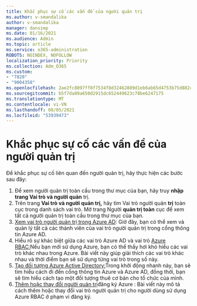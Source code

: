 ```yaml
---
title: Khắc phục sự cố các vấn đề của người quản trị
ms.author: v-smandalika
author: v-smandalika
manager: dansimp
ms.date: 01/16/2021
ms.audience: Admin
ms.topic: article
ms.service: o365-administration
ROBOTS: NOINDEX, NOFOLLOW
localization_priority: Priority
ms.collection: Adm_O365
ms.custom:
- "7820"
- "9004358"
ms.openlocfilehash: 2ae2fc8097ff8f7534f8d32462889d1eb6ab65d4753b75d88240d2f899a8b01b
ms.sourcegitcommit: b5f7da89a650d2915dc652449623c78be6247175
ms.translationtype: MT
ms.contentlocale: vi-VN
ms.lasthandoff: 08/05/2021
ms.locfileid: "53939473"
---
```

# <a name="troubleshoot-administrator-issues"></a>Khắc phục sự cố các vấn đề của người quản trị

Để khắc phục sự cố liên quan đến người quản trị, hãy thực hiện các bước sau đây:

1. Để xem người quản trị toàn cầu trong thư mục của bạn, hãy truy **nhập trang Vai trò và người quản** trị.
2. Trên trang **Vai trò và người quản trị,** hãy tìm Vai trò người quản **trị** toàn cục trong danh sách vai trò. Mở trang Người **quản trị toàn** cục để xem tất cả người quản trị toàn cầu trong thư mục của bạn.
3. [Xem vai trò người quản trị trong Azure AD](https://docs.microsoft.com/azure/active-directory/roles/manage-roles-portal): Giờ đây, bạn có thể xem và quản lý tất cả các thành viên của vai trò người quản trị trong cổng thông tin Azure AD. 
4. Hiểu rõ sự khác biệt giữa các vai trò Azure AD và vai trò [Azure RBAC:](https://docs.microsoft.com/azure/role-based-access-control/rbac-and-directory-admin-roles)Nếu bạn mới sử dụng Azure, bạn có thể thấy hơi khó hiểu các vai trò khác nhau trong Azure. Bài viết này giúp giải thích các vai trò khác nhau và thời điểm bạn sẽ sử dụng từng vai trò trong số này.
5. [Tạo đối tượng Azure Active Directory:](https://docs.microsoft.com/azure/active-directory/fundamentals/active-directory-access-create-new-tenant)Trong khởi động nhanh này, bạn sẽ tìm hiểu cách đi đến cổng thông tin Azure và Azure AD, đồng thời, bạn sẽ tìm hiểu cách tạo một đối tượng thuê cơ bản cho tổ chức của mình.
6. [Thêm hoặc thay đổi người quản trị](https://docs.microsoft.com/azure/cost-management-billing/manage/add-change-subscription-administrator)đăng ký Azure : Bài viết này mô tả cách thêm hoặc thay đổi vai trò người quản trị cho người dùng sử dụng Azure RBAC ở phạm vi đăng ký.
